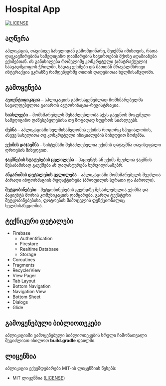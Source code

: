 # Hospital App

[![LICENSE](https://img.shields.io/badge/License-MIT-green.svg)](https://github.com/LukaParchukidze/android-tbc-bootcamp#License "Project's LICENSE section")

## აღწერა
აპლიკაცია, თავისივე სახელიდან გამომდინარე, შეიქმნა იმისთვის, რათა დაეკავშირებინა სამედიცინო დახმარების საჭიროების მქონე ადამიანები ექიმებთან. ის განიხილება რომელიმე კონკრეტული (აბსტრაქტული) საავადმყოფოს ჭრილში, სადაც ექიმები და მათთან მრავალმხრივი ინტერაქცია ეკრანზე რამდენჯერმე თითის დადებითაა ხელმისაწვდომი. 


## გამოყენება
**აუთენტიფიკაცია** – აპლიკაციის გამოსაყენებლად მომხმარებელმა სავალდებულოა გაიაროს ავტორიზაცია-რეგისტრაცია.

**სიახლეები** – მომხმარებელს შესაძლებლობა აქვს გაეცნოს მოცემული სამედიცინო დაწესებულებისა თუ ზოგადად სფეროს სიახლეებს.

**ძებნა** – აპლიკაციაში ხელმისაწვდომია ექიმის როგორც სპეციალობის, ასევე სახელითა თუ კონკრეტული ინიციალების მიხედვით მოძებნა.

**ექიმის დაჯავშნა** – სისტემაში შესაძლებელია ექიმის დაჯავშნა თავისუფალი დროების მიხედვით.

**ჯავშნების სტატუსების ცვლილება** – პაციენტს ან ექიმს შეუძლია ჯავშნის შესაბამისად გაუქმება ან დადასტურება სურვილისამებრ.


**ანგარიშის დეტალების ცვლილება** - აპლიკაციაში მომხმარებელს შეუძლია პირადი ინფორმაციის რედაქტირება (პროფილის სურათი და პაროლი).


**შეტყობინებები** - შეტყობინებების გვერდზე შესაძლებელია ექიმსა და პაციენტს შორის კომუნიკაციის დამყარება. გარდა ტექსტური შეტყობინებებისა, ფოტოების მიმოცვლის ფუნქციონალიც ხელმისაწვდომია.


## ტექნიკური დეტალები
* Firebase
    * Authentification
    * Firestore
    * Realtime Database
    * Storage
* Coroutines
* Fragments
* RecyclerView
* View Pager
* Tab Layout
* Bottom Navigation
* Navigation View
* Bottom Sheet
* Dialogs
* Glide


## გამოყენებული ბიბლიოთეკები
აპლიკაციაში გამოყენებული ბიბლიოთეკების სრული ჩამონათვალი შეგიძლიათ იხილოთ **build.gradle** ფაილში.

## ლიცენზია
აპლიკაცია ექვემდებარება MIT-ის ლიცენზიის წესებს:

* MIT ლიცენზია ([LICENSE](https://github.com/LukaParchukidze/hospital-app/blob/master/LICENSE "Copy of the MIT license"))
